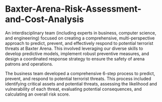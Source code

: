 # Baxter-Arena-Risk-Assessment-and-Cost-Analysis
An interdisciplinary team (including experts in business, computer science, and engineering) focused on creating a comprehensive, multi-perspective approach to predict, prevent, and effectively respond to potential terrorist threats at Baxter Arena. This involved leveraging our diverse skills to develop predictive models, implement robust preventive measures, and design a coordinated response strategy to ensure the safety of arena patrons and operations.

The business team developed a comprehensive 6-step process to predict, prevent, and respond to potential terrorist threats. This process included identifying critical assets and potential threats, assessing the likelihood and vulnerability of each threat, evaluating potential consequences, and calculating an overall risk score.
